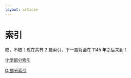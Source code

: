 ```yaml
---
layout: article
---
```


# 索引

嗯，不错！现在共有 $2$ 篇索引，下一篇将会在 $1145$ 年之后来到！

[化学部分索引](https://mekdull.netlify.app/indexxx/chem)

[OI部分索引](https://mekdull.netlify.app/indexxx/oi)
